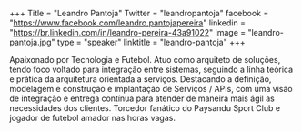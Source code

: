 +++
Title = "Leandro Pantoja"
Twitter = "leandropantoja"
facebook = "https://www.facebook.com/leandro.pantojapereira"
linkedin = "https://br.linkedin.com/in/leandro-pereira-43a91022"
image = "leandro-pantoja.jpg"
type = "speaker"
linktitle = "leandro-pantoja"
+++

Apaixonado por Tecnologia e Futebol.
Atuo como arquiteto de soluções, tendo foco voltado para integração entre sistemas, seguindo a linha teórica e prática da arquitetura orientada a serviços. Destacando a definição, modelagem e construção e implantação de Serviços / APIs, com uma visão de integração e entrega contínua para atender de maneira mais ágil as necessidades dos clientes. Torcedor fanático do Paysandu Sport Club e jogador de futebol amador nas horas vagas.
